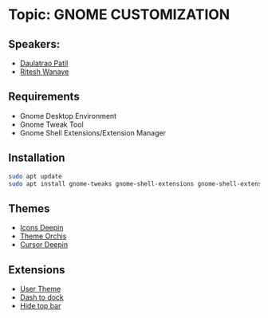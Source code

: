 # Topic: GNOME CUSTOMIZATION 

## Speakers:
- [Daulatrao Patil](https://github.com/RAOdotSH)
- [Ritesh Wanave](https://github.com/RiteshWanave)

## Requirements
- Gnome Desktop Environment
- Gnome Tweak Tool
- Gnome Shell Extensions/Extension Manager

## Installation
```bash
sudo apt update
sudo apt install gnome-tweaks gnome-shell-extensions gnome-shell-extension-manager
```

## Themes
- [Icons Deepin](https://www.gnome-look.org/p/1678986/)
- [Theme Orchis](https://www.gnome-look.org/p/1357889/)
- [Cursor Deepin](https://www.gnome-look.org/p/1422127/)

## Extensions
- [User Theme](https://extensions.gnome.org/extension/19/user-themes/)
- [Dash to dock](https://extensions.gnome.org/extension/307/dash-to-dock/)
- [Hide top bar](https://extensions.gnome.org/extension/545/hide-top-bar/)

